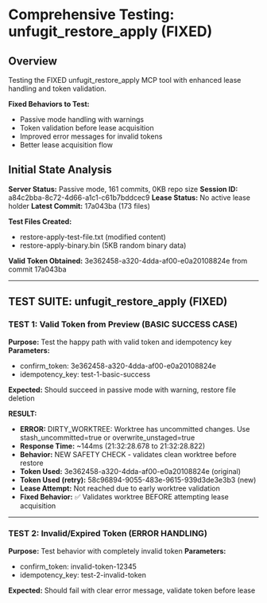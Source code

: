 # Comprehensive Testing: unfugit_restore_apply (FIXED)

## Overview
Testing the FIXED unfugit_restore_apply MCP tool with enhanced lease handling and token validation.

**Fixed Behaviors to Test:**
- Passive mode handling with warnings
- Token validation before lease acquisition  
- Improved error messages for invalid tokens
- Better lease acquisition flow

## Initial State Analysis

**Server Status:** Passive mode, 161 commits, 0KB repo size
**Session ID:** a84c2bba-8c72-4d66-a1c1-c61b7bddcec9
**Lease Status:** No active lease holder
**Latest Commit:** 17a043ba (173 files)

**Test Files Created:**
- restore-apply-test-file.txt (modified content)
- restore-apply-binary.bin (5KB random binary data)

**Valid Token Obtained:** 3e362458-a320-4dda-af00-e0a20108824e from commit 17a043ba

---

## TEST SUITE: unfugit_restore_apply (FIXED)

### TEST 1: Valid Token from Preview (BASIC SUCCESS CASE)
**Purpose:** Test the happy path with valid token and idempotency key
**Parameters:**
- confirm_token: 3e362458-a320-4dda-af00-e0a20108824e
- idempotency_key: test-1-basic-success

**Expected:** Should succeed in passive mode with warning, restore file deletion

**RESULT:** 
- **ERROR:** DIRTY_WORKTREE: Worktree has uncommitted changes. Use stash_uncommitted=true or overwrite_unstaged=true
- **Response Time:** ~144ms (21:32:28.678 to 21:32:28.822)
- **Behavior:** NEW SAFETY CHECK - validates clean worktree before restore
- **Token Used:** 3e362458-a320-4dda-af00-e0a20108824e (original)
- **Token Used (retry):** 58c96894-9055-483e-9615-939d3de3e3b3 (new)
- **Lease Attempt:** Not reached due to early worktree validation
- **Fixed Behavior:** ✅ Validates worktree BEFORE attempting lease acquisition

---

### TEST 2: Invalid/Expired Token (ERROR HANDLING)
**Purpose:** Test behavior with completely invalid token
**Parameters:**
- confirm_token: invalid-token-12345
- idempotency_key: test-2-invalid-token

**Expected:** Should fail with clear error message, validate token before lease
